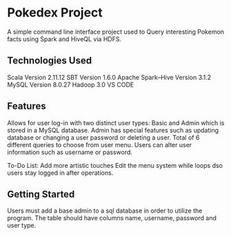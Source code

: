 
<h1>Pokedex Project</h1>


A simple command line interface project used to Query interesting Pokemon facts using Spark and HiveQL via HDFS.


<h2>Technologies Used </h2>
Scala Version 2.11.12
SBT Version 1.6.0
Apache Spark–Hive Version 3.1.2
MySQL Version 8.0.27
Hadoop 3.0
VS CODE



<h2>Features</h2>
Allows for user log-in with two distinct user types: Basic and Admin which is stored in a MySQL database.
Admin has special features such as updating database or changing a user password or deleting a user.
Total of 6 different queries to choose from user menu.
Users can alter user information such as username or password. 

To-Do List:
Add more artistic touches
Edit the menu system while loops dso users stay logged in after operations.

<h2>Getting Started</h2>
Users must add a base admin to a sql database in order to utilize the program. 
The table should have columns name, username, password and user type.

